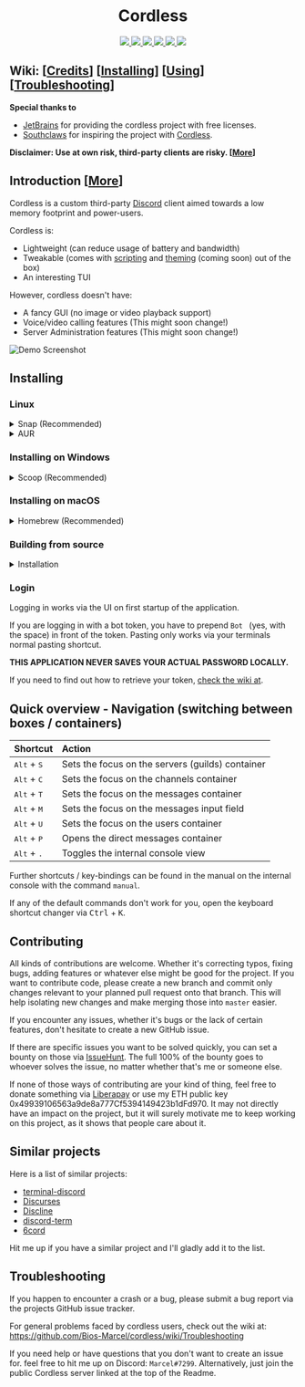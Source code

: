 <h1 align="center">Cordless</h1>

<p align="center">
  <a href="https://circleci.com/gh/Bios-Marcel/cordless">
    <img src="https://img.shields.io/circleci/build/gh/Bios-Marcel/cordless?label=linux&logo=linux&logoColor=white">
  </a>
  <a href="https://travis-ci.org/Bios-Marcel/cordless">
    <img src="https://img.shields.io/travis/Bios-Marcel/cordless?label=darwin&logo=apple&logoColor=white">
  </a>
  <a href="https://ci.appveyor.com/project/Bios-Marcel/cordless/branch/master">
    <img src="https://img.shields.io/appveyor/ci/Bios-Marcel/cordless?label=windows&logo=windows&logoColor=white">
  </a>
  <a href="https://builds.sr.ht/~biosmarcel/cordless/freebsd.yml?">
    <img src="https://builds.sr.ht/~biosmarcel/cordless/freebsd.yml.svg">
  </a>
  <a href="https://codecov.io/gh/Bios-Marcel/cordless">
     <img src="https://codecov.io/gh/Bios-Marcel/cordless/branch/master/graph/badge.svg">
  </a>
  <a href="https://discord.gg/fxFqszu">
     <img src="https://img.shields.io/discord/600329866558308373.svg?label=&logo=discord&logoColor=ffffff&color=7389D8&labelColor=6A7EC2">
  </a>
</p>

## Wiki: \[[Credits](https://github.com/Bios-Marcel/cordless/wiki/Credits-and-Similar-Projects)\] \[[Installing]()\] \[[Using]()\] \[[Troubleshooting]()\] 

**Special thanks to**
- [JetBrains](https://www.jetbrains.com/?from=cordless) for providing the cordless project with free licenses.
- [Southclaws](https://github.com/Southclaws) for inspiring the project with [Cordless](https://github.com/Southclaws/cordless-old).

**Disclaimer: Use at own risk, third-party clients are risky. \[[More](https://github.com/Bios-Marcel/cordless/wiki/Discord's-Policy)]**

## Introduction \[[More]()\]

Cordless is a custom third-party [Discord](https://discordapp.com) client
aimed towards a low memory footprint and power-users.
 
Cordless is:  
- Lightweight (can reduce usage of battery and bandwidth)
- Tweakable (comes with [scripting](https://github.com/Bios-Marcel/cordless/wiki/Extending-Cordless-via-the-scripting-interface) and [theming](https://github.com/Bios-Marcel/cordless/wiki/Themes) (coming soon) out of the box)
- An interesting TUI

However, cordless doesn't have:
- A fancy GUI (no image or video playback support)
- Voice/video calling features (This might soon change!)
- Server Administration features (This might soon change!)

![Demo Screenshot](.github/images/chat-demo.png)

## Installing

### Linux

<details>
  <summary>Snap (Recommended)</summary>
  
   Simply run (Might require sudo):
   ```shell
   snap install cordless
   ```
   Snap will automatically install updates.  
  
</details>

<details>
  <summary>AUR</summary>
  
  On arch based distributions, you can use the AUR package to install cordless
  
  #### Manually
  
  ```shell
  $ git clone https://aur.archlinux.org/cordless-git.git
  $ cd cordless-git
  $ makepkg -sric
  ```
    
  #### AUR Helpers
    
  ###### yay:
  ```shell
  $ yay -Syu cordless-git
  ```
  ```shell
  $ yay -S cordless-git
  ```

  ###### trizen:
  ```shell
  $ trizen -S cordless-git
  ```

  ###### pacaur
  ```shell
  $ pacuar -S cordless-git
  ```
    
  </details>
</details>

### Installing on Windows

<details>
  <summary>Scoop (Recommended)</summary>
  
  In order to install the latest version on Windows, you first need [scoop](https://scoop.sh/#installs-in-seconds).

  After installing scoop, run the following:

  ```ps1
  scoop bucket add biosmarcel https://github.com/Bios-Marcel/scoopbucket.git
  ```

  This adds the bucket (repository) to your local index, allowing you to
  install any package from that bucket.

  Install cordless via

  ```ps1
  scoop install cordless
  ```

  In order to install updates, run:

  ```ps1
  scoop update cordless
  ```
</details>

### Installing on macOS

<details>
  <summary>Homebrew (Recommended)</summary>
  
  Use [Homebrew](https://brew.sh) to install `cordless` on macOS:

  ```shell
  brew tap Bios-Marcel/cordless
  brew install cordless
  ```

  If you don't install via homebrew, then you should get `pngpaste`, since it's
  what allows you to paste images.
</details>

### Building from source
<details>
  <summary>Installation </summary>
  
  In order to execute the following commands
  [you need to have go 1.12 or a more recent version installed](https://golang.org/doc/install).

  **UPDATES HAVE TO BE INSTALLED MANUALLY**

  You can either install the binary into your `$GOPATH/bin` by running:

  ```shell
  go get -u github.com/Bios-Marcel/cordless
  ```

  Which you can then execute by running the executable, which lies at
  `$GOPATH/bin/cordless`. In order to be able to run this from your terminal,
  `$GOPATH/bin` has to be in your `PATH` variable. The very same command can
  be used for updating.

  or you manually grab the source:

  ```shell
  git clone https://github.com/Bios-Marcel/cordless
  cd cordless
  go build .
  ```

  If done this way, updates have to be installed via:

  ```shell
  cd cordless
  git pull
  go build .
  ```

  Note:
  * X11 users need `xclip` in order to copy and paste.
  * Wayland users need `wl-clipboard` in order to copy and paste.
</details>

### Login

Logging in works via the UI on first startup of the application.

If you are logging in with a bot token, you have to prepend `Bot ` (yes, with
the space) in front of the token. Pasting only works via your terminals normal pasting shortcut.

**THIS APPLICATION NEVER SAVES YOUR ACTUAL PASSWORD LOCALLY.**

If you need to find out how to retrieve your token, [check the wiki at](https://github.com/Bios-Marcel/cordless/wiki/Retrieving-your-token).

## Quick overview - Navigation (switching between boxes / containers)

| Shortcut | Action |
| - |:- |
| <kbd>Alt</kbd> + <kbd>S</kbd> | Sets the focus on the servers (guilds) container |
| <kbd>Alt</kbd> + <kbd>C</kbd> | Sets the focus on the channels container |
| <kbd>Alt</kbd> + <kbd>T</kbd> | Sets the focus on the messages container |
| <kbd>Alt</kbd> + <kbd>M</kbd> | Sets the focus on the messages input field |
| <kbd>Alt</kbd> + <kbd>U</kbd> | Sets the focus on the users container |
| <kbd>Alt</kbd> + <kbd>P</kbd> | Opens the direct messages container |
| <kbd>Alt</kbd> + <kbd>.</kbd> | Toggles the internal console view |

Further shortcuts / key-bindings can be found in the manual on the internal
console with the command `manual`.

If any of the default commands don't work for you, open the keyboard shortcut
changer via <kbd>Ctrl</kbd> + <kbd>K</kbd>.

## Contributing

All kinds of contributions are welcome. Whether it's correcting typos, fixing
bugs, adding features or whatever else might be good for the project. If you
want to contribute code, please create a new branch and commit only changes
relevant to your planned pull request onto that branch. This will help
isolating new changes and make merging those into `master` easier.

If you encounter any issues, whether it's bugs or the lack of certain features,
don't hesitate to create a new GitHub issue.

If there are specific issues you want to be solved quickly, you can set a
bounty on those via [IssueHunt](https://issuehunt.io/r/Bios-Marcel/cordless).
The full 100% of the bounty goes to whoever solves the issue, no matter
whether that's me or someone else.

If none of those ways of contributing are your kind of thing, feel free to
donate something via [Liberapay](https://liberapay.com/biosmarcel/donate) or use 
my ETH public key 0x49939106563a9de8a777Cf5394149423b1dFd970.
It may not directly have an impact on the project, but it will surely motivate
me to keep working on this project, as it shows that people care about it.

## Similar projects

Here is a list of similar projects:

- [terminal-discord](https://github.com/xynxynxyn/terminal-discord)
- [Discurses](https://github.com/topisani/Discurses)
- [Discline](https://github.com/MitchWeaver/Discline)
- [discord-term](https://github.com/cloudrex/discord-term)
- [6cord](https://gitlab.com/diamondburned/6cord)

Hit me up if you have a similar project and I'll gladly add it to the list.

## Troubleshooting

If you happen to encounter a crash or a bug, please submit a bug report via
the projects GitHub issue tracker.

For general problems faced by cordless users, check out the wiki at:
https://github.com/Bios-Marcel/cordless/wiki/Troubleshooting

If you need help or have questions that you don't want to create an issue for.
feel free to hit me up on Discord: `Marcel#7299`. Alternatively, just join the
public Cordless server linked at the top of the Readme.
